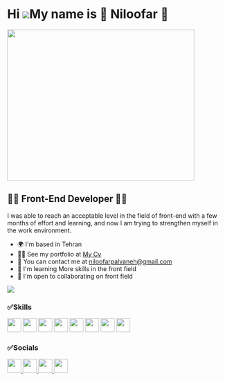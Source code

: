 Hi ![](https://user-images.githubusercontent.com/18350557/176309783-0785949b-9127-417c-8b55-ab5a4333674e.gif)My name is 🌸 Niloofar 🌸
=========================================================================================================================================
<img src="https://static.vecteezy.com/system/resources/previews/006/791/631/non_2x/isometric-style-website-development-illustration-free-vector.jpg" width="432" height="350" />

👩‍💻 Front-End Developer 👩‍💻
-------------------

I was able to reach an acceptable level in the field of front-end with a few months of effort and learning, and now I am trying to strengthen myself in the work environment.

* 🌍  I'm based in Tehran
* 👩‍💻  See my portfolio at [My Cv](https://my-web-o8ki.vercel.app/)
* 💌  You can contact me at [niloofarpalvaneh@gmail.com](mailto:niloofarpalvaneh@gmail.com)
* 🧠  I'm learning More skills in the front field
* 🤝  I'm open to collaborating on front field

<a href="https://www.github.com/Niloofar-Palvaneh" target="_blank" rel="noreferrer"><img
src="https://img.shields.io/github/followers/Niloofar-Palvaneh?logo=github&style=for-the-badge&color=0891b2&labelColor=7f1d1d" /></a>
### ✅Skills

<p align="left">
<img src="https://www.svgrepo.com/show/452228/html-5.svg" width="32" height="32" />  <img src="https://www.svgrepo.com/show/452185/css-3.svg" width="32" height="32" />  <img src="https://www.svgrepo.com/show/373705/js-official.svg" width="32" height="32" />  <img src="https://www.svgrepo.com/show/493719/react-javascript-js-framework-facebook.svg" width="32" height="32" />  <img src="https://www.svgrepo.com/show/452093/redux.svg" width="32" height="32" />  <img src="https://www.svgrepo.com/show/374118/tailwind.svg" width="32" height="32" />  <img src="https://www.svgrepo.com/show/354112/nextjs.svg" width="32" height="32" />  <img src="https://www.svgrepo.com/show/353498/bootstrap.svg" width="32" height="32" />
</p>


### ✅Socials

<p align="left"> <a href="https://www.github.com/Niloofar-Palvaneh" target="_blank" rel="noreferrer"> <picture> <source media="(prefers-color-scheme: dark)" srcset="https://raw.githubusercontent.com/danielcranney/readme-generator/main/public/icons/socials/github-dark.svg" /> <source media="(prefers-color-scheme: light)" srcset="https://raw.githubusercontent.com/danielcranney/readme-generator/main/public/icons/socials/github.svg" /> <img src="https://raw.githubusercontent.com/danielcranney/readme-generator/main/public/icons/socials/github.svg" width="32" height="32" /> </picture> </a> <a href="https://www.linkedin.com/in/niloofar-palvaneh-87216b281?utm_source=share&utm_campaign=share_via&utm_content=profile&utm_medium=android_app" target="_blank" rel="noreferrer"> <picture> <source media="(prefers-color-scheme: dark)" srcset="undefined" /> <source media="(prefers-color-scheme: light)" srcset="https://raw.githubusercontent.com/danielcranney/readme-generator/main/public/icons/socials/linkedin.svg" /> <img src="https://raw.githubusercontent.com/danielcranney/readme-generator/main/public/icons/socials/linkedin.svg" width="32" height="32" /> </picture> </a> <a href="https://www.stackoverflow.com/users/21357862" target="_blank" rel="noreferrer"> <picture> <source media="(prefers-color-scheme: dark)" srcset="undefined" /> <source media="(prefers-color-scheme: light)" srcset="https://raw.githubusercontent.com/danielcranney/readme-generator/main/public/icons/socials/stackoverflow.svg" /> <img src="https://raw.githubusercontent.com/danielcranney/readme-generator/main/public/icons/socials/stackoverflow.svg" width="32" height="32" /> </picture> </a> <a href="https://www.twitter.com/NPalvaneh" target="_blank" rel="noreferrer"> <picture> <source media="(prefers-color-scheme: dark)" srcset="undefined" /> <source media="(prefers-color-scheme: light)" srcset="https://raw.githubusercontent.com/danielcranney/readme-generator/main/public/icons/socials/twitter.svg" /> <img src="https://raw.githubusercontent.com/danielcranney/readme-generator/main/public/icons/socials/twitter.svg" width="32" height="32" /> </picture> </a></p>
